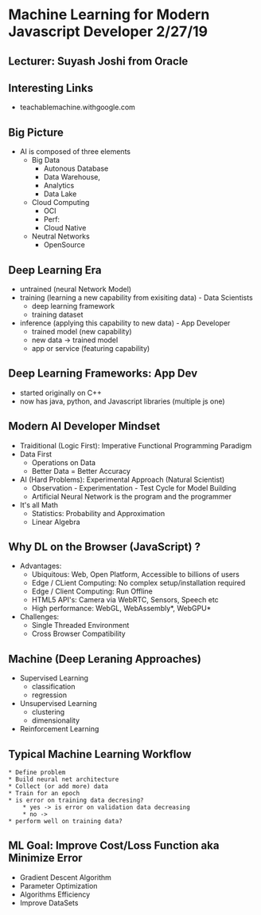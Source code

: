 # Machine Learning for Modern Javascript Developer  2/27/19
## Lecturer: Suyash Joshi from Oracle

## Interesting Links
* teachablemachine.withgoogle.com

## Big Picture
* AI is composed of three elements
    * Big Data
        * Autonous Database
        * Data Warehouse,
        * Analytics
        * Data Lake
    * Cloud Computing
        * OCI
        * Perf:
        * Cloud Native
    * Neutral Networks
        * OpenSource

## Deep Learning Era
* untrained (neural Network Model)
* training (learning a new capability from exisiting data) - Data Scientists
    * deep learning framework
    * training dataset
* inference (applying this capability to new data) - App Developer
    * trained model (new capability)
    * new data -> trained model
    * app or service (featuring capability)

## Deep Learning Frameworks: App Dev
* started originally on C++
* now has java, python, and Javascript libraries (multiple js one)

## Modern AI Developer Mindset
* Traiditional (Logic First): Imperative Functional Programming Paradigm
* Data First
    * Operations on Data
    * Better Data = Better Accuracy
* AI (Hard Problems): Experimental Approach (Natural Scientist)
    * Observation - Experimentation - Test Cycle for Model Building
    * Artificial Neural Network is the program and the programmer
* It's all Math
    * Statistics: Probability and Approximation
    * Linear Algebra
## Why DL on the Browser (JavaScript) ?
* Advantages:
    * Ubiquitous: Web, Open Platform, Accessible to billions of users
    * Edge / CLient Computing: No complex setup/installation required
    * Edge / Client Computing: Run Offline
    * HTML5 API's: Camera via WebRTC, Sensors, Speech etc
    * High performance: WebGL, WebAssembly*, WebGPU*
* Challenges: 
    * Single Threaded Environment
    * Cross Browser Compatibility
## Machine (Deep Leraning Approaches)
* Supervised Learning
    * classification 
    * regression
* Unsupervised Learning
    * clustering
    * dimensionality
* Reinforcement Learning
## Typical Machine Learning Workflow
    * Define problem
    * Build neural net architecture
    * Collect (or add more) data
    * Train for an epoch
    * is error on training data decresing?
        * yes -> is error on validation data decreasing
        * no ->
    * perform well on training data?

## ML Goal: Improve Cost/Loss Function aka Minimize Error
* Gradient Descent Algorithm
* Parameter Optimization
* Algorithms Efficiency
* Improve DataSets
